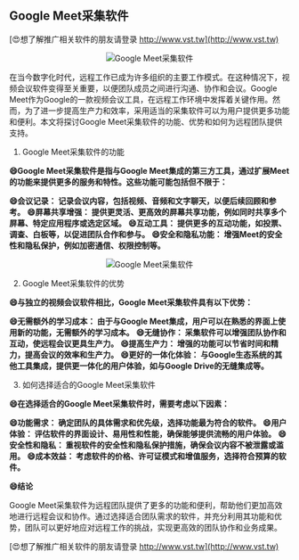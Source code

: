 ## **Google Meet采集软件**

[😍想了解推广相关软件的朋友请登录 http://www.vst.tw](http://www.vst.tw)

 <center><img src="https://vst.tw/MP4/tuiguang/png/0.png" alt="Google Meet采集软件"></center>

在当今数字化时代，远程工作已成为许多组织的主要工作模式。在这种情况下，视频会议软件变得至关重要，以便团队成员之间进行沟通、协作和会议。Google Meet作为Google的一款视频会议工具，在远程工作环境中发挥着关键作用。然而，为了进一步提高生产力和效率，采用适当的采集软件可以为用户提供更多功能和便利。本文将探讨Google Meet采集软件的功能、优势和如何为远程团队提供支持。

1. Google Meet采集软件的功能

**😄Google Meet采集软件是指与Google Meet集成的第三方工具，通过扩展Meet的功能来提供更多的服务和特性。这些功能可能包括但不限于：**

**😄会议记录： 记录会议内容，包括视频、音频和文字聊天，以便后续回顾和参考。**
**😄屏幕共享增强： 提供更灵活、更高效的屏幕共享功能，例如同时共享多个屏幕、特定应用程序或选定区域。**
**😄互动工具： 提供更多的互动功能，如投票、调查、白板等，以促进团队合作和参与。**
**😄安全和隐私功能： 增强Meet的安全性和隐私保护，例如加密通信、权限控制等。**

 <center><img src="https://vst.tw/MP4/tuiguang/png/3.png" alt="Google Meet采集软件"></center>

2. Google Meet采集软件的优势

**😄与独立的视频会议软件相比，Google Meet采集软件具有以下优势：**

**😄无需额外的学习成本： 由于与Google Meet集成，用户可以在熟悉的界面上使用新的功能，无需额外的学习成本。**
**😄无缝协作： 采集软件可以增强团队协作和互动，使远程会议更具生产力。**
**😄提高生产力： 增强的功能可以节省时间和精力，提高会议的效率和生产力。**
**😄更好的一体化体验： 与Google生态系统的其他工具集成，提供更一体化的用户体验，如与Google Drive的无缝集成等。**

3. 如何选择适合的Google Meet采集软件

**😄在选择适合的Google Meet采集软件时，需要考虑以下因素：**

**😄功能需求： 确定团队的具体需求和优先级，选择功能最为符合的软件。**
**😄用户体验： 评估软件的界面设计、易用性和性能，确保能够提供流畅的用户体验。**
**😄安全性和隐私： 重视软件的安全性和隐私保护措施，确保会议内容不被泄露或滥用。**
**😄成本效益： 考虑软件的价格、许可证模式和增值服务，选择符合预算的软件。**

**😄结论**

Google Meet采集软件为远程团队提供了更多的功能和便利，帮助他们更加高效地进行远程会议和协作。通过选择适合团队需求的软件，并充分利用其功能和优势，团队可以更好地应对远程工作的挑战，实现更高效的团队协作和业务成果。

[😍想了解推广相关软件的朋友请登录 http://www.vst.tw](http://www.vst.tw)



